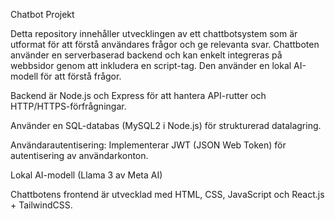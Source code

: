 Chatbot Projekt

Detta repository innehåller utvecklingen av ett chattbotsystem som är utformat för att förstå användares frågor och ge relevanta svar. Chattboten använder en
serverbaserad backend och kan enkelt integreras på webbsidor genom att inkludera en script-tag. Den använder en lokal AI-modell för att förstå frågor.

Backend är Node.js och Express för att hantera API-rutter och HTTP/HTTPS-förfrågningar.

Använder en SQL-databas (MySQL2 i Node.js) för strukturerad datalagring.

Användarautentisering: Implementerar JWT (JSON Web Token) för autentisering av användarkonton.

Lokal AI-modell (Llama 3 av Meta AI)

Chattbotens frontend är utvecklad med HTML, CSS, JavaScript och React.js + TailwindCSS.
